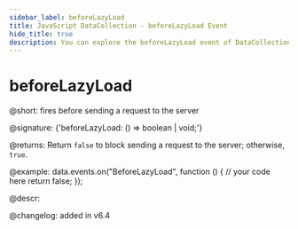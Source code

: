 ```yaml
---
sidebar_label: beforeLazyLoad
title: JavaScript DataCollection - beforeLazyLoad Event 
hide_title: true
description: You can explore the beforeLazyLoad event of DataCollection in the documentation of the DHTMLX JavaScript UI library. Browse developer guides and API reference, try out code examples and live demos, and download a free 30-day evaluation version of DHTMLX Suite 7.
---
```

 
# beforeLazyLoad

@short: fires before sending a request to the server

@signature: {'beforeLazyLoad: () => boolean | void;'}

@returns:
Return `false` to block sending a request to the server; otherwise, `true`.

@example:
data.events.on("BeforeLazyLoad", function () {
    // your code here
    return false;
});

@descr:

@changelog:
added in v6.4

[comment]: # (@relatedapi: data_collection/api/datacollection_afterlazyload_event.md)

[comment]: # (@related: helpers/lazydataproxy.md)
